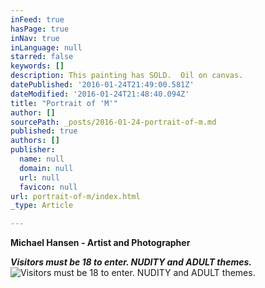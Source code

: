 ```yaml
---
inFeed: true
hasPage: true
inNav: true
inLanguage: null
starred: false
keywords: []
description: This painting has SOLD.  Oil on canvas.
datePublished: '2016-01-24T21:49:00.581Z'
dateModified: '2016-01-24T21:48:40.094Z'
title: "Portrait of 'M'"
author: []
sourcePath: _posts/2016-01-24-portrait-of-m.md
published: true
authors: []
publisher:
  name: null
  domain: null
  url: null
  favicon: null
url: portrait-of-m/index.html
_type: Article

---
```

**Michael Hansen - Artist and Photographer**

**_Visitors must be 18 to enter.  NUDITY and ADULT themes._**
![Visitors must be 18 to enter.  NUDITY and ADULT themes.](https://s3-us-west-2.amazonaws.com/the-grid-img/p/87633848e0d3b152b1de7e75b8ddd9f5a444a81f.jpg)